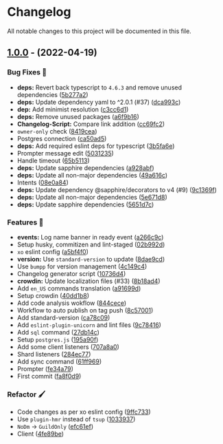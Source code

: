 # Changelog

All notable changes to this project will be documented in this file.

## [1.0.0](https://github.com/r-priyam/expecto-patronum/tree/v1.0.0) - (2022-04-19)

### Bug Fixes 🐛

- **deps:** Revert back typescript to `4.6.3` and remove unused dependencies ([5b277a2](https://github.com/r-priyam/expecto-patronum/commit/5b277a252f91aa1833ab90cf0175c4124e339e26))
- **deps:** Update dependency yaml to ^2.0.1 (#37) ([dca993c](https://github.com/r-priyam/expecto-patronum/commit/dca993c32e9e428f41224d6b594b818cf1d3afd1))
- **dep:** Add minimist resolution ([c3cc6d1](https://github.com/r-priyam/expecto-patronum/commit/c3cc6d198b1dafd70c5186d79a132fa553523788))
- **deps:** Remove unused packages ([a6f9b16](https://github.com/r-priyam/expecto-patronum/commit/a6f9b16c3c0ad30fa487f7fbe33aeeb8e7511348))
- **Changelog-Script:** Compare link addition ([cc69fc2](https://github.com/r-priyam/expecto-patronum/commit/cc69fc211b5797dfef290f6b26378d3861285d48))
- `owner-only` check ([8419cea](https://github.com/r-priyam/expecto-patronum/commit/8419cea61f47a1a47a5e9c7aced6f57b11b9f773))
- Postgres connection ([ca50ad5](https://github.com/r-priyam/expecto-patronum/commit/ca50ad5a463ae2df6b5f80a4747e128601576400))
- **deps:** Add required eslint deps for typescript ([3b5fa6e](https://github.com/r-priyam/expecto-patronum/commit/3b5fa6e7ac3817fba168bdaf764af3cd487b4469))
- Prompter message edit ([5031235](https://github.com/r-priyam/expecto-patronum/commit/5031235dd6a68f80d8cecb4ba42c696cde93d8ed))
- Handle timeout ([65b5113](https://github.com/r-priyam/expecto-patronum/commit/65b5113f59b7cfffb1bd40c50a3d92ebf4258c4e))
- **deps:** Update sapphire dependencies ([a928abf](https://github.com/r-priyam/expecto-patronum/commit/a928abf24727c572bc4041f9569542510b1039b0))
- **deps:** Update all non-major dependencies ([49a616c](https://github.com/r-priyam/expecto-patronum/commit/49a616c1d8959791edbb7942e867b80684af9b00))
- Intents ([08e0a84](https://github.com/r-priyam/expecto-patronum/commit/08e0a84a11a0d3a6d40db5313a8d4ce44b655bd2))
- **deps:** Update dependency @sapphire/decorators to v4 (#9) ([9c1369f](https://github.com/r-priyam/expecto-patronum/commit/9c1369f57bf5f2fb6e08cd1926316bfc9055b45c))
- **deps:** Update all non-major dependencies ([5e671d8](https://github.com/r-priyam/expecto-patronum/commit/5e671d8e64281cb861897ef28029346e7df112c2))
- **deps:** Update sapphire dependencies ([5651d7c](https://github.com/r-priyam/expecto-patronum/commit/5651d7cfe7282bcdd16e0c3d40612e98234c8f41))

### Features 🎉

- **events:** Log name banner in ready event ([a266c9c](https://github.com/r-priyam/expecto-patronum/commit/a266c9cb06ba121a752f7143535243027c9b7bd2))
- Setup husky, commitizen and lint-staged ([02b992d](https://github.com/r-priyam/expecto-patronum/commit/02b992d7de3d00534af5261401ec4d22814284f7))
- `xo` eslint config ([a5bf4f0](https://github.com/r-priyam/expecto-patronum/commit/a5bf4f087902ec452626668ff98ef63f0e412edb))
- **version:** Use `standard-version` to update ([8dae9cd](https://github.com/r-priyam/expecto-patronum/commit/8dae9cdc17c60723330564bed85377cb4fedb6fb))
- Use `bumpp` for version management ([4c149c4](https://github.com/r-priyam/expecto-patronum/commit/4c149c4b82df655ac9f4e0a32198d818d4b2b67d))
- Changelog generator script ([10736d4](https://github.com/r-priyam/expecto-patronum/commit/10736d4d6c12d26463d4fbd16fab3e3992d61f0d))
- **crowdin:** Update localization files (#33) ([8b18ad4](https://github.com/r-priyam/expecto-patronum/commit/8b18ad45f160a9b4f9c79b702af4006087e860c9))
- Add `en_US` commands translation ([a91699d](https://github.com/r-priyam/expecto-patronum/commit/a91699d5aabe6bd1c54a818549d8bafbce5b5907))
- Setup crowdin ([40dd1b8](https://github.com/r-priyam/expecto-patronum/commit/40dd1b8e9e1d3d4b3779a0d431bba84265adeb9f))
- Add code analysis wokflow ([844cece](https://github.com/r-priyam/expecto-patronum/commit/844cece1d78220e647e51b9490e24ccdfbb5c146))
- Workflow to auto publish on tag push ([8c57001](https://github.com/r-priyam/expecto-patronum/commit/8c5700138929c03896eb66e82335485691ddd7ac))
- Add standard-version ([ca78c09](https://github.com/r-priyam/expecto-patronum/commit/ca78c09fa210311c0d537d1f7a8ffa9191e2ba12))
- Add `eslint-plugin-unicorn` and lint files ([9c78416](https://github.com/r-priyam/expecto-patronum/commit/9c784162650204b9eb0d028f96e278d5aa4b2ad2))
- Add `sql` command ([27db14c](https://github.com/r-priyam/expecto-patronum/commit/27db14c017bbd3ad74106a123a877af7af7deb53))
- Setup `postgres.js` ([195a90f](https://github.com/r-priyam/expecto-patronum/commit/195a90f01024f0b27ea3df8bed70b44f99e1df86))
- Add some client listeners ([707a8a0](https://github.com/r-priyam/expecto-patronum/commit/707a8a01b676ce91a89a799b91e1c0b66e778014))
- Shard listeners ([284ec77](https://github.com/r-priyam/expecto-patronum/commit/284ec7726b6812cfd5d5cf5a9584b823b3a5f5b1))
- Add sync command ([61ff969](https://github.com/r-priyam/expecto-patronum/commit/61ff969dc04c3579750f4561aec59b3a65da9f46))
- Prompter ([fe34a79](https://github.com/r-priyam/expecto-patronum/commit/fe34a798e2c23d8be6a31e205f610d930bc86e1d))
- First commit ([fa8f0d9](https://github.com/r-priyam/expecto-patronum/commit/fa8f0d99a3706aefbd6f67675632714d760652bf))

### Refactor 🖌️

- Code changes as per xo eslint config ([9ffc733](https://github.com/r-priyam/expecto-patronum/commit/9ffc7330550f510ab2463ba400f785bd40c8a29e))
- Use `plugin-hmr` instead of `tsup` ([1033937](https://github.com/r-priyam/expecto-patronum/commit/1033937b3398a3948f7301cebdec32c89bc369b3))
- `NoDm` -> `GuildOnly` ([efc61ef](https://github.com/r-priyam/expecto-patronum/commit/efc61efa2094468505e3ffe6cc9efab847eb1e81))
- Client ([4fe89be](https://github.com/r-priyam/expecto-patronum/commit/4fe89be00d7d355404f4c1c4d91f328eeed34e4c))

